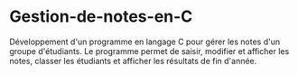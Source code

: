 # Gestion-de-notes-en-C
Développement d'un programme en langage C pour gérer les notes d'un groupe d'étudiants. Le programme permet de saisir, modifier et afficher les notes, classer les étudiants et afficher les résultats de fin d'année.
